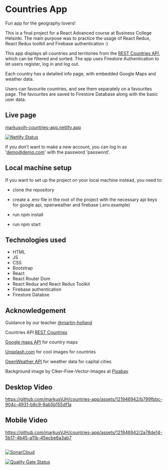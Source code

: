 # Countries App

Fun app for the geography lovers!

This is a final project for a React Advanced course at Business College Helsinki. The main purpose was to practice the usage of React Redux, React Redux toolkit and Firebase authentication :)

This app displays all countries and territories from the [REST Countries API](https://restcountries.com/), which can be filtered and sorted. The app uses Firestore Authentication to let users register, log in and log out.

Each country has a detailed info page, with embedded Google Maps and weather data.

Users can favourite countries, and see them separately on a favourites page. The favourites are saved to Firestore Database along with the basic user data.

## Live page

[markusvjh-countries-app.netlify.app](https://markusvjh-countries-app.netlify.app/)

[![Netlify Status](https://api.netlify.com/api/v1/badges/4f864a86-0140-4fe6-adf1-ce4258262197/deploy-status)](https://app.netlify.com/sites/markusvjh-countries-app/deploys)

If you don't want to make a new account, you can log in as 'demo@demo.com' with the password 'password'.

## Local machine setup

If you want to set up the project on your local machine instead, you need to:

- clone the repository

- create a .env file in the root of the project with the necessary api keys for google api, openweather and firebase (.env.example)

- run npm install
- run npm start

## Technologies used

- HTML
- JS
- CSS
- Bootstrap
- React
- React Router Dom
- React Redux and React Redux Toolkit
- Firebase authentication
- Firestore Databse

## Acknowledgement

Guidance by our teacher [@martin-holland](https://github.com/martin-holland)

Countries API [REST Countries](https://restcountries.com/)

[Google maps API](https://developers.google.com/maps/documentation/embed/get-started) for country maps

[Unsplash.com](https://unsplash.com/) for cool images for countries

[OpenWeather API](https://openweathermap.org/api) for weather data for capital cities

Background image by Clker-Free-Vector-Images at [ Pixabay](https://pixabay.com/vectors/globe-earth-continents-planet-296471/)

## Desktop Video



https://github.com/markusVJH/countries-app/assets/121946942/b799fbbc-904c-4931-b8c9-8ab5b155df1a



## Mobile Video



https://github.com/markusVJH/countries-app/assets/121946942/2a78de14-5b17-4b45-a11b-45ecbe6a3ab7


##

[![SonarCloud](https://sonarcloud.io/images/project_badges/sonarcloud-black.svg)](https://sonarcloud.io/summary/new_code?id=markusVJH_countries-app)

[![Quality Gate Status](https://sonarcloud.io/api/project_badges/measure?project=markusVJH_countries-app&metric=alert_status)](https://sonarcloud.io/summary/new_code?id=markusVJH_countries-app)

